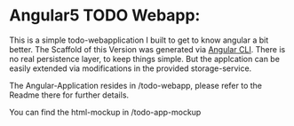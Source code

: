 # Angular5 TODO Webapp:

This is a simple todo-webapplication I built to get to know angular a bit better. The Scaffold of this Version was generated via  [Angular CLI](https://github.com/angular/angular-cli).
There is no real persistence layer, to keep things simple. But the applcation can be easily extended via modifications in the provided storage-service.

The Angular-Application resides in /todo-webapp, please refer to the Readme there for further details.

You can find the html-mockup in /todo-app-mockup



